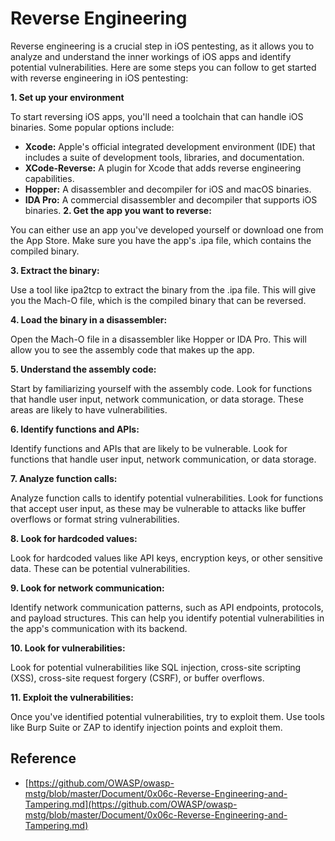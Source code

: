 # **Reverse Engineering**

Reverse engineering is a crucial step in iOS pentesting, as it allows you to analyze and understand the inner workings of iOS apps and identify potential vulnerabilities. Here are some steps you can follow to get started with reverse engineering in iOS pentesting:

**1. Set up your environment**

To start reversing iOS apps, you'll need a toolchain that can handle iOS binaries. Some popular options include:

* **Xcode:** Apple's official integrated development environment (IDE) that includes a suite of development tools, libraries, and documentation.
* **XCode-Reverse:** A plugin for Xcode that adds reverse engineering capabilities.
* **Hopper:** A disassembler and decompiler for iOS and macOS binaries.
* **IDA Pro:** A commercial disassembler and decompiler that supports iOS binaries.
**2. Get the app you want to reverse:**

You can either use an app you've developed yourself or download one from the App Store. Make sure you have the app's .ipa file, which contains the compiled binary.

**3. Extract the binary:**

Use a tool like ipa2tcp to extract the binary from the .ipa file. This will give you the Mach-O file, which is the compiled binary that can be reversed.

**4. Load the binary in a disassembler:**

Open the Mach-O file in a disassembler like Hopper or IDA Pro. This will allow you to see the assembly code that makes up the app.

**5. Understand the assembly code:**

Start by familiarizing yourself with the assembly code. Look for functions that handle user input, network communication, or data storage. These areas are likely to have vulnerabilities.

**6. Identify functions and APIs:**

Identify functions and APIs that are likely to be vulnerable. Look for functions that handle user input, network communication, or data storage.

**7. Analyze function calls:**

Analyze function calls to identify potential vulnerabilities. Look for functions that accept user input, as these may be vulnerable to attacks like buffer overflows or format string vulnerabilities.

**8. Look for hardcoded values:**

Look for hardcoded values like API keys, encryption keys, or other sensitive data. These can be potential vulnerabilities.

**9. Look for network communication:**

Identify network communication patterns, such as API endpoints, protocols, and payload structures. This can help you identify potential vulnerabilities in the app's communication with its backend.

**10. Look for vulnerabilities:**

Look for potential vulnerabilities like SQL injection, cross-site scripting (XSS), cross-site request forgery (CSRF), or buffer overflows.

**11. Exploit the vulnerabilities:**

Once you've identified potential vulnerabilities, try to exploit them. Use tools like Burp Suite or ZAP to identify injection points and exploit them.

## **Reference**

- [https://github.com/OWASP/owasp-mstg/blob/master/Document/0x06c-Reverse-Engineering-and-Tampering.md](https://github.com/OWASP/owasp-mstg/blob/master/Document/0x06c-Reverse-Engineering-and-Tampering.md)

